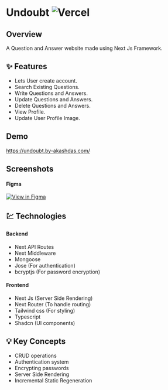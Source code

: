 # Undoubt ![Vercel](https://vercelbadge.vercel.app/api/akashdas99/undoubt-next?style=for-the-badge)

## Overview

A Question and Answer website made using Next Js Framework.

## ✨ Features

- Lets User create account.
- Search Existing Questions.
- Write Questions and Answers.
- Update Questions and Answers.
- Delete Questions and Answers.
- View Profile.
- Update User Profile Image.

## Demo

https://undoubt.by-akashdas.com/

## Screenshots

#### Figma

[![View in Figma](https://img.shields.io/badge/View%20in-Figma-blue?logo=figma)](https://www.figma.com/design/rSfLDaZAtPxeVm1l3r8siU/Undoubt?node-id=0-1&t=JoEZ9oE3gQSNmXoc-1)

## 💹 Technologies

#### Backend

- Next API Routes
- Next Middleware
- Mongoose
- Jose (For authentication)
- bcryptjs (For password encryption)

#### Frontend

- Next Js (Server Side Rendering)
- Next Router (To handle routing)
- Tailwind css (For styling)
- Typescript
- Shadcn (UI components)

## 💡 Key Concepts

- CRUD operations
- Authentication system
- Encrypting passwords
- Server Side Rendering
- Incremental Static Regeneration
